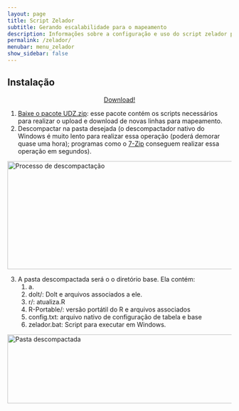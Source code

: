 ```yaml
---
layout: page
title: Script Zelador
subtitle: Gerando escalabilidade para o mapeamento
description: Informações sobre a configuração e uso do script zelador para mapeamento do SIGTAP para OMOP
permalink: /zelador/
menubar: menu_zelador
show_sidebar: false
---
```


## Instalação

<p style="text-align:center">
	<a class="button is-success is-large is-fullwidth is-rounded" href="https://www.dropbox.com/s/xsi74obwjl52gpz/zelador_0913.zip?dl=1" role="button">Download!</a>
</p>


1. [Baixe o pacote UDZ.zip][1]: esse pacote contém os scripts necessários para realizar o upload e download de novas linhas para mapeamento.
2. Descompactar na pasta desejada (o descompactador nativo do Windows é muito lento para realizar essa operação (poderá demorar quase uma hora); programas como o [7-Zip][2] conseguem realizar essa operação em segundos).

<img src="https://ohdsi-brasil.github.io/SIGTAP2OMOP/img/7-zip.png" alt="Processo de descompactação" class="center" style="height: 243px; width:956px;"/>

3. A pasta descompactada será o o diretório base. Ela contém:
    1. a.
    1. dolt/: Dolt e arquivos associados a ele.
    2. r/: atualiza.R
    3. R-Portable/: versão portátil do R e arquivos associados
    4. config.txt: arquivo nativo de configuração de tabela e base
    5. zelador.bat: Script para executar em Windows.  

<img src="https://ohdsi-brasil.github.io/SIGTAP2OMOP/img/arquivos.png" alt="Pasta descompactada" class="center" style="height: 155px; width:624px;"/>

[1]:https://www.dropbox.com/s/xsi74obwjl52gpz/zelador_0913.zip?dl=1
[2]:https://www.7-zip.org/download.html
